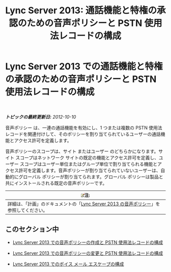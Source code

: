 ﻿---
title: 'Lync Server 2013: 通話機能と特権の承認のための音声ポリシーと PSTN 使用法レコードの構成'
TOCTitle: 通話機能と特権の承認のための音声ポリシーと PSTN 使用法レコードの構成
ms:assetid: 63f22010-a3d7-4cbd-86e8-6fc0e13c2b84
ms:mtpsurl: https://technet.microsoft.com/ja-jp/library/Gg398450(v=OCS.15)
ms:contentKeyID: 48272267
ms.date: 05/19/2016
mtps_version: v=OCS.15
ms.translationtype: HT
---

# Lync Server 2013 での通話機能と特権の承認のための音声ポリシーと PSTN 使用法レコードの構成

 

_**トピックの最終更新日:** 2012-10-10_

音声ポリシー は、一連の通話機能を有効にし、1 つまたは複数の PSTN 使用法レコードを関連付けして、そのポリシーを割り当てられているユーザーの通話機能とアクセス許可を定義します。

音声ポリシーのスコープは、サイト またはユーザー のどちらかになります。サイト スコープはネットワーク サイトの既定の機能とアクセス許可を定義し、ユーザー スコープはユーザー単位またはグループ単位で割り当てられる機能とアクセス許可を定義します。音声ポリシーが割り当てられていないユーザーは、自動的にグローバル ポリシーが割り当てられます。グローバル ポリシーは製品と共にインストールされる既定の音声ポリシーです。

<table>
<thead>
<tr class="header">
<th><img src="images/Gg412781.note(OCS.15).gif" title="note" alt="note" />注:</th>
</tr>
</thead>
<tbody>
<tr class="odd">
<td>詳細は、「計画」のドキュメントの「<a href="lync-server-2013-voice-policies.md">Lync Server 2013 の音声ポリシー</a>」を参照してください。</td>
</tr>
</tbody>
</table>


## このセクション中

  - [Lync Server 2013 での音声ポリシーの作成と PSTN 使用法レコードの構成](lync-server-2013-create-a-voice-policy-and-configure-pstn-usage-records.md)

  - [Lync Server 2013 での音声ポリシーの変更と PSTN 使用法レコードの構成](lync-server-2013-modify-a-voice-policy-and-configure-pstn-usage-records.md)

  - [Lync Server 2013 でのボイス メール エスケープの構成](lync-server-2013-configuring-voice-mail-escape.md)

